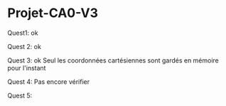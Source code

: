 # Projet-CA0-V3

Quest1: ok

Quest 2: ok

Quest 3: ok
        Seul les coordonnées cartésiennes sont gardés en mémoire pour l'instant
        
Quest 4: Pas encore vérifier

Quest 5:
